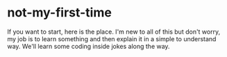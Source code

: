 # not-my-first-time
If you want to start, here is the place. I'm new to all of this but don't worry, my job is to learn something and then explain it in a simple to understand way. We'll learn some coding inside jokes along the way.
